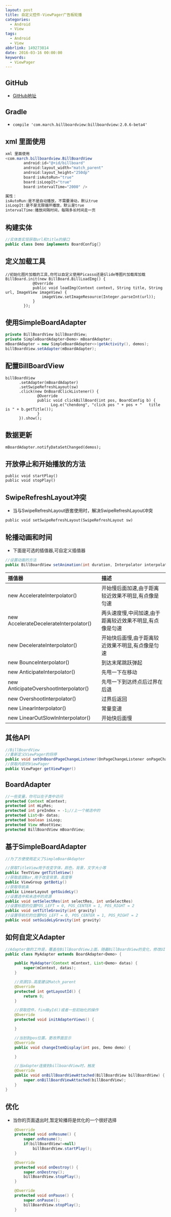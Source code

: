 ```yaml
---
layout: post
title: 自定义控件-ViewPager广告板轮播
categories: 
  - Android
  - View
tags:
  - Android
  - View
abbrlink: 149273814
date: 2016-03-16 00:00:00
keywords: 
  - ViewPager
---
```



## GitHub
- [GitHub地址](https://github.com/chendongMarch/BillBoard)

## Gradle
- `compile 'com.march.billboardview:billboardview:2.0.6-beta4'`



## xml 里面使用

```java
xml 里面使用
<com.march.billboardview.BillBoardView
        android:id="@+id/billboard"
        android:layout_width="match_parent"
        android:layout_height="250dp"
        board:isAutoRun="true"
        board:isLoopIt="true"
        board:intervalTime="2000" />

属性：
isAutoRun:是不是自动播放，不需要滑动，默认true
isLoopIt:是不是无限循环播放，默认是true
intervalTime:播放间隔时间，每隔多长时间走一页
```

## 构建实体
```java
//实体类实现获取url和title的接口
public class Demo implements BoardConfig{}
```


## 定义加载工具
```
//初始化图片加载的工具,你可以自定义使用Picasso还是Glide等图片加载库加载
BillBoard.init(new BillBoard.BillLoadImg() {
            @Override
            public void loadImg(Context context, String title, String url, ImageView imageView) {
                imageView.setImageResource(Integer.parseInt(url));
            }
        });
```


## 使用SimpleBoardAdapter
```java
private BillBoardView billBoardView;
private SimpleBoardAdapter<Demo> mBoardAdapter;
mBoardAdapter = new SimpleBoardAdapter<>(getActivity(), demos);
billBoardView.setAdapter(mBoardAdapter);
```


## 配置BillBoardView
```
billBoardView
      .setAdapter(mBoardAdapter)
      .setSwipeRefreshLayout(sw)
      .click(new OnBoardClickListener() {
              @Override
              public void clickBillBoard(int pos, BoardConfig b) {
                    Log.e("chendong", "click pos " + pos + "   title is " + b.getTitle());
              }
      }).show();
```


## 数据更新
```
mBoardAdapter.notifyDataSetChanged(demos);
```


## 开放停止和开始播放的方法
```
public void startPlay()
public void stopPlay()
```

## SwipeRefreshLayout冲突
- 当与SwipeRefreshLayout嵌套使用时，解决SwipeRefreshLayout冲突

```
public void setSwipeRefreshLayout(SwipeRefreshLayout sw)
```


## 轮播动画和时间
- 下面是可选的插值器,可自定义插值器

```java
//设置动画的方法
public BillBoardView setAnimation(int duration, Interpolator interpolator)
```

|插值器|描述|
|:--|:--|
|new AccelerateInterpolator()  |开始慢后面加速,由于距离较近效果不明显,有点像是匀速|
|new AccelerateDecelerateInterpolator()|  两头速度慢,中间加速,由于距离较近效果不明显,有点像是匀速|
|new DecelerateInterpolator() |开始快后面慢,由于距离较近效果不明显,有点像是匀速|
|new BounceInterpolator() |到达末尾跳跃弹起|
|new AnticipateInterpolator()|先甩一下在移动|
|new AnticipateOvershootInterpolator() |先甩一下到达终点后过界在后退|
|new OvershootInterpolator()| 过界后返回|
|new LinearInterpolator() |常量变速
|new LinearOutSlowInInterpolator() |开始快后面慢|




## 其他API
```java
//BillBoardView
//重新定义ViewPager的将停
public void setOnBoardPageChangeListener(OnPageChangeListener onPageChangeListener)
//获取内部的ViewPager
public ViewPager getViewPager()
```

## BoardAdapter
```java
//一些变量，你可以在子类中访问
protected Context mContext;
protected int mLyRes;
protected int preIndex = -1;//上一个被选中的
protected List<B> datas;
protected boolean isLoop;
protected View mRootView;
protected BillBoardView mBoardView;
```

## 基于SimpleBoardAdapter
```java
//为了方便使用定义了SimpleBoardAdapter

//获取TitleView用于改变字体，颜色，背景，文字大小等
public TextView getTitleView()
//获取底部Bar,用于改变背景，高度等
public ViewGroup getBotLy()
//获取导航条
public LinearLayout getGuideLy()
//设置选中和未选中的资源
public void setSelectRes(int selectRes, int unSelectRes)
//设置标题的位置POS_LEFT = 0, POS_CENTER = 1, POS_RIGHT = 2
public void setTitleGravity(int gravity)
//设置导航栏的位置POS_LEFT = 0, POS_CENTER = 1, POS_RIGHT = 2
public void setGuideLyGravity(int gravity)
```

## 如何自定义Adapter
```java
//Adapter做的工作是，覆盖在BillBoardView上面，随着BillBoardView的变化，修改UI
public class MyAdapter extends BoardAdapter<Demo> {

    public MyAdapter(Context mContext, List<Demo> datas) {
        super(mContext, datas);
    }

    //资源ID.高度建议Match_parent
    @Override
    protected int getLayoutId() {
        return 0;
    }

    //获取控件，findById()或者一些初始化的操作
    @Override
    protected void initAdapterViews() {

    }

    //当划到pos位置。更改界面显示
    @Override
    public void changeItemDisplay(int pos, Demo demo) {

    }

    //当adapter连接到billboardView时，触发
    @Override
    public void onBillBoardViewAttached(BillBoardView billBoardView) {
        super.onBillBoardViewAttached(billBoardView);
    }
}

```

## 优化
- 当你的页面退出时,暂定轮播将是优化的一个很好选择

```java
    @Override
    protected void onResume() {
        super.onResume();
        if(billBoardView!=null)
            billBoardView.startPlay();
    }

    @Override
    protected void onDestroy() {
        super.onDestroy();
        billBoardView.stopPlay();
    }

    @Override
    protected void onPause() {
        super.onPause();
        billBoardView.stopPlay();
    }
```

